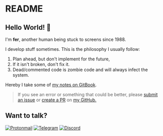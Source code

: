# README

## Hello World! 👋

I'm **fer**, another human being stuck to screens since 1988.

I develop stuff sometimes. This is the philosophy I usually follow:

1. Plan ahead, but don't implement for the future,
2. If it isn't broken, don't fix it.
3. Dead/commented code is zombie code and will always infect the system.

Hereby I take some of [my notes on GitBook](https://ferx.gitbook.io/wiki/). 

> If you see an error or something that could be better, please [submit an issue](https://github.com/fer/fer/issues/new) or [create a PR](https://github.com/fer/fer/compare) on [my GitHub.](https://github.com/fer)

## Want to talk?

[![Protonmail](https://img.shields.io/badge/ProtonMail-8B89CC?style=for-the-badge&logo=protonmail&logoColor=white)](mailto:seeyoudowntheroad@pm.me) [![Telegram](https://img.shields.io/badge/Telegram-2CA5E0?style=for-the-badge&logo=telegram&logoColor=white)](https://t.me/my_name_is_fer) [![Discord](https://img.shields.io/badge/DISCORD%20-%237289DA.svg?&style=for-the-badge&logo=discord&logoColor=white)](https://discordapp.com/users/725078473059598458/)

